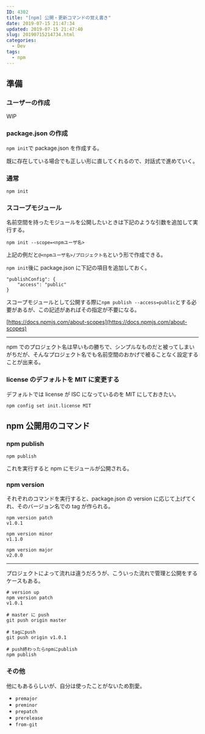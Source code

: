 ```yaml
---
ID: 4302
title: "[npm] 公開・更新コマンドの覚え書き"
date: 2019-07-15 21:47:34
updated: 2019-07-15 21:47:40
slug: 20190715214734.html
categories:
  - Dev
tags:
  - npm
---
```


## 準備

### ユーザーの作成

WIP

<!--more-->

### package.json の作成

`npm init`で package.json を作成する。

既に存在している場合でも正しい形に直してくれるので、対話式で進めていく。

### 通常

    npm init

### スコープモジュール

名前空間を持ったモジュールを公開したいときは下記のような引数を追加して実行する。

    npm init --scope=<npmユーザ名>

上記の例だと`@<npmユーザ名>/プロジェクト名`という形で作成できる。

`npm init`後に package.json に下記の項目を追加しておく。

    "publishConfig": {
        "access": "public"
    }

スコープモジュールとして公開する際に`npm publish --access=public`とする必要があるが、この記述があればその指定が不要になる。

[https://docs.npmjs.com/about-scopes](https://docs.npmjs.com/about-scopes)

---

npm でのプロジェクト名は早いもの勝ちで、シンプルなものだと被ってしまいがちだが、そんなプロジェクト名でも名前空間のおかげで被ることなく設定することが出来る。

### license のデフォルトを MIT に変更する

デフォルトでは license が ISC になっているのを MIT にしておきたい。

    npm config set init.license MIT

## npm 公開用のコマンド

### npm publish

    npm publish

これを実行すると npm にモジュールが公開される。

### npm version

それぞれのコマンドを実行すると、package.json の version に応じて上げてくれ、そのバージョン名での tag が作られる。

    npm version patch
    v1.0.1

    npm version minor
    v1.1.0

    npm version major
    v2.0.0

---

プロジェクトによって流れは違うだろうが、こういった流れで管理と公開をするケースもある。

    # version up
    npm version patch
    v1.0.1

    # master に push
    git push origin master

    # tagにpush
    git push origin v1.0.1

    # push終わったらnpmにpublish
    npm publish

### その他

他にもあるらしいが、自分は使ったことがないため割愛。

- `premajor`
- `preminor`
- `prepatch`
- `prerelease`
- `from-git`
